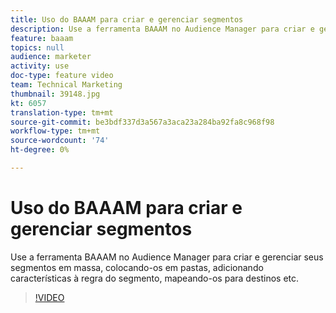 ```yaml
---
title: Uso do BAAAM para criar e gerenciar segmentos
description: Use a ferramenta BAAAM no Audience Manager para criar e gerenciar seus segmentos em massa, colocando-os em pastas, adicionando características à regra do segmento, mapeando-os para destinos etc.
feature: baaam
topics: null
audience: marketer
activity: use
doc-type: feature video
team: Technical Marketing
thumbnail: 39148.jpg
kt: 6057
translation-type: tm+mt
source-git-commit: be3bdf337d3a567a3aca23a284ba92fa8c968f98
workflow-type: tm+mt
source-wordcount: '74'
ht-degree: 0%

---
```



# Uso do BAAAM para criar e gerenciar segmentos

Use a ferramenta BAAAM no Audience Manager para criar e gerenciar seus segmentos em massa, colocando-os em pastas, adicionando características à regra do segmento, mapeando-os para destinos etc.

>[!VIDEO](https://video.tv.adobe.com/v/39148/?quality=12&learn=on)
